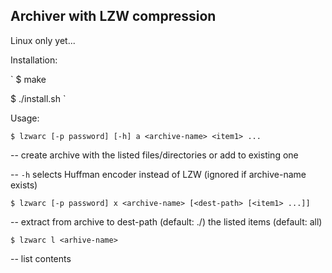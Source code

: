## Archiver with LZW compression

Linux only yet...

Installation:

`
$ make

$ ./install.sh
`

Usage:

`$ lzwarc [-p password] [-h] a <archive-name> <item1> ...`

-- create archive with the listed files/directories or add to existing one

-- `-h` selects Huffman encoder instead of LZW (ignored if archive-name exists)

`$ lzwarc [-p password] x <archive-name> [<dest-path> [<item1> ...]]`

-- extract from archive to dest-path (default: ./) the listed items (default: all)

`$ lzwarc l <arhive-name>`

-- list contents
